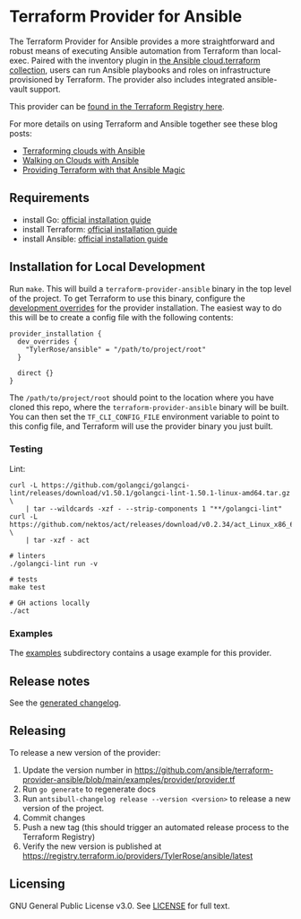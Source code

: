 # Terraform Provider for Ansible

The Terraform Provider for Ansible provides a more straightforward and robust means of executing Ansible automation from Terraform than local-exec. Paired with the inventory plugin in [the Ansible cloud.terraform collection](https://github.com/ansible-collections/cloud.terraform), users can run Ansible playbooks and roles on infrastructure provisioned by Terraform. The provider also includes integrated ansible-vault support.

This provider can be [found in the Terraform Registry here](https://registry.terraform.io/providers/TylerRose/ansible/latest).

For more details on using Terraform and Ansible together see these blog posts:

* [Terraforming clouds with Ansible](https://www.ansible.com/blog/terraforming-clouds-with-ansible)
* [Walking on Clouds with Ansible](https://www.ansible.com/blog/walking-on-clouds-with-ansible)
* [Providing Terraform with that Ansible Magic](https://www.ansible.com/blog/providing-terraform-with-that-ansible-magic)


## Requirements

- install Go: [official installation guide](https://go.dev/doc/install)
- install Terraform: [official installation guide](https://developer.hashicorp.com/terraform/tutorials/aws-get-started/install-cli)
- install Ansible: [official installation guide](https://docs.ansible.com/ansible/latest/installation_guide/intro_installation.html)

## Installation for Local Development

Run `make`. This will build a `terraform-provider-ansible` binary in the top level of the project. To get Terraform to use this binary, configure the [development overrides](https://developer.hashicorp.com/terraform/cli/config/config-file#development-overrides-for-provider-developers) for the provider installation. The easiest way to do this will be to create a config file with the following contents:

```
provider_installation {
  dev_overrides {
    "TylerRose/ansible" = "/path/to/project/root"
  }

  direct {}
}
```

The `/path/to/project/root` should point to the location where you have cloned this repo, where the `terraform-provider-ansible` binary will be built. You can then set the `TF_CLI_CONFIG_FILE` environment variable to point to this config file, and Terraform will use the provider binary you just built.

### Testing

Lint:

```shell
curl -L https://github.com/golangci/golangci-lint/releases/download/v1.50.1/golangci-lint-1.50.1-linux-amd64.tar.gz \
    | tar --wildcards -xzf - --strip-components 1 "**/golangci-lint"
curl -L https://github.com/nektos/act/releases/download/v0.2.34/act_Linux_x86_64.tar.gz \
    | tar -xzf - act

# linters
./golangci-lint run -v

# tests
make test

# GH actions locally
./act
```

### Examples
The [examples](./examples/) subdirectory contains a usage example for this provider.

## Release notes

See the [generated changelog](https://github.com/ansible/terraform-provider-ansible/tree/main/CHANGELOG.rst).

## Releasing

To release a new version of the provider:

1. Update the version number in https://github.com/ansible/terraform-provider-ansible/blob/main/examples/provider/provider.tf
2. Run `go generate` to regenerate docs
3. Run `antsibull-changelog release --version <version>` to release a new version of the project.
4. Commit changes
5. Push a new tag (this should trigger an automated release process to the Terraform Registry)
6. Verify the new version is published at https://registry.terraform.io/providers/TylerRose/ansible/latest

## Licensing

GNU General Public License v3.0. See [LICENSE](/LICENSE) for full text.
